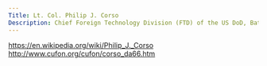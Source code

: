 ```yaml
---
Title: Lt. Col. Philip J. Corso
Description: Chief Foreign Technology Division (FTD) of the US DoD, Battalion Commander of European Air Defense, Chief of the US Counterintelligence Corps in Rome.
---
```

https://en.wikipedia.org/wiki/Philip_J._Corso
http://www.cufon.org/cufon/corso_da66.htm